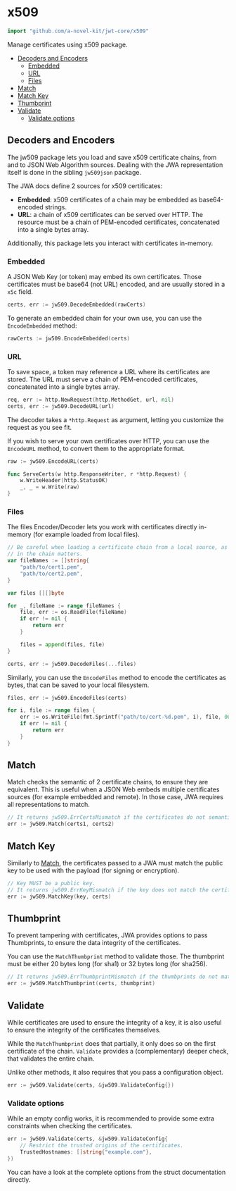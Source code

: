 # x509

```go
import "github.com/a-novel-kit/jwt-core/x509"
```

Manage certificates using x509 package.

- [Decoders and Encoders](#decoders-and-encoders)
    - [Embedded](#embedded)
    - [URL](#url)
    - [Files](#files)
- [Match](#match)
- [Match Key](#match-key)
- [Thumbprint](#thumbprint)
- [Validate](#validate)
    - [Validate options](#validate-options)

## Decoders and Encoders

The jw509 package lets you load and save x509 certificate chains, from and to JSON Web Algorithm sources. 
Dealing with the JWA representation itself is done in the sibling `jw509json` package.

The JWA docs define 2 sources for x509 certificates:

- **Embedded**: x509 certificates of a chain may be embedded as base64-encoded strings.
- **URL**: a chain of x509 certificates can be served over HTTP. The resource must be a chain of PEM-encoded
	certificates, concatenated into a single bytes array.

Additionally, this package lets you interact with certificates in-memory.

### Embedded

A JSON Web Key (or token) may embed its own certificates. Those certificates must be base64 (not URL)
encoded, and are usually stored in a `x5c` field.

```go
certs, err := jw509.DecodeEmbedded(rawCerts)
```

To generate an embedded chain for your own use, you can use the `EncodeEmbedded` method:

```go
rawCerts := jw509.EncodeEmbedded(certs)
```

### URL

To save space, a token may reference a URL where its certificates are stored. The URL must serve
a chain of PEM-encoded certificates, concatenated into a single bytes array.

```go
req, err := http.NewRequest(http.MethodGet, url, nil)
certs, err := jw509.DecodeURL(url)
```

The decoder takes a `*http.Request` as argument, letting you customize the request as you see fit.

If you wish to serve your own certificates over HTTP, you can use the `EncodeURL` method, to convert
them to the appropriate format.

```go
raw := jw509.EncodeURL(certs)

func ServeCerts(w http.ResponseWriter, r *http.Request) {
	w.WriteHeader(http.StatusOK)
	_, _ = w.Write(raw)
}
```

### Files

The files Encoder/Decoder lets you work with certificates directly in-memory (for example loaded from 
local files).

```go
// Be careful when loading a certificate chain from a local source, as the order of the certificates
// in the chain matters.
var fileNames := []string{
	"path/to/cert1.pem",
	"path/to/cert2.pem",
}

var files [][]byte

for _, fileName := range fileNames {
	file, err := os.ReadFile(fileName)
	if err != nil {
		return err
	}

	files = append(files, file)
}

certs, err := jw509.DecodeFiles(...files)
```

Similarly, you can use the `EncodeFiles` method to encode the certificates as bytes, that can be saved
to your local filesystem.

```go
files, err := jw509.EncodeFiles(certs)

for i, file := range files {
	err := os.WriteFile(fmt.Sprintf("path/to/cert-%d.pem", i), file, 0644)
	if err != nil {
		return err
	}
}
```

## Match

Match checks the semantic of 2 certificate chains, to ensure they are equivalent.
This is useful when a JSON Web embeds multiple certificates sources (for example embedded and remote).
In those case, JWA requires all representations to match.

```go
// It returns jw509.ErrCertsMismatch if the certificates do not semantically equal.
err := jw509.Match(certs1, certs2)
```

## Match Key

Similarly to [Match](#match), the certificates passed to a JWA must match the public key to be used
with the payload (for signing or encryption).

```go
// Key MUST be a public key.
// It returns jw509.ErrKeyMismatch if the key does not match the certificates.
err := jw509.MatchKey(key, certs)
```

## Thumbprint

To prevent tampering with certificates, JWA provides options to pass Thumbprints, to ensure the
data integrity of the certificates.

You can use the `MatchThumbprint` method to validate those. The thumbprint must be either 20 bytes 
long (for sha1) or 32 bytes long (for sha256).

```go
// It returns jw509.ErrThumbprintMismatch if the thumbprints do not match.
err := jw509.MatchThumbprint(certs, thumbprint)
```

## Validate

While certificates are used to ensure the integrity of a key, it is also useful to ensure the
integrity of the certificates themselves. 

While the `MatchThumbprint` does that partially, it only does so on the first certificate of the chain.
`Validate` provides a (complementary) deeper check, that validates the entire chain.

Unlike other methods, it also requires that you pass a configuration object.

```go
err := jw509.Validate(certs, &jw509.ValidateConfig{})
```

### Validate options

While an empty config works, it is recommended to provide some extra constraints when checking
the certificates.

```go
err := jw509.Validate(certs, &jw509.ValidateConfig{
	// Restrict the trusted origins of the certificates.
	TrustedHostnames: []string{"example.com"},
})
```

You can have a look at the complete options from the struct documentation directly.
